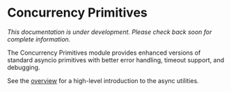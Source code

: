 # Concurrency Primitives

*This documentation is under development. Please check back soon for complete information.*

The Concurrency Primitives module provides enhanced versions of standard asyncio primitives with better error handling, timeout support, and debugging.

See the [overview](overview.md) for a high-level introduction to the async utilities.